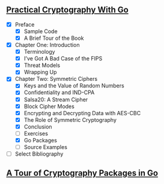 
## [Practical Cryptography With Go](https://leanpub.com/gocrypto/read)

 - [x] Preface
     - [x] Sample Code
     - [x] A Brief Tour of the Book
 - [x] Chapter One: Introduction
     - [x] Terminology
     - [x] I’ve Got A Bad Case of the FIPS
     - [x] Threat Models
     - [x] Wrapping Up
 - [x] Chapter Two: Symmetric Ciphers
     - [x] Keys and the Value of Random Numbers
     - [x] Confidentiality and IND-CPA
     - [x] Salsa20: A Stream Cipher
     - [x] Block Cipher Modes
     - [x] Encrypting and Decrypting Data with AES-CBC
     - [x] The Role of Symmetric Cryptography
     - [x] Conclusion
     - [ ] Exercises
     - [x] Go Packages
     - [ ] Source Examples
 - [ ] Select Bibliography

## [A Tour of Cryptography Packages in Go](https://www.youtube.com/watch?v=H8nA_ZZxaMU)
